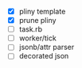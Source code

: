 - [x] pliny template
- [x] prune pliny
- [ ] task.rb
- [ ] worker/tick
- [ ] jsonb/attr parser
- [ ] decorated json
